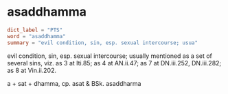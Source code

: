 # asaddhamma

``` toml
dict_label = "PTS"
word = "asaddhamma"
summary = "evil condition, sin, esp. sexual intercourse; usua"
```

evil condition, sin, esp. sexual intercourse; usually mentioned as a set of several sins, viz. as 3 at Iti.85; as 4 at AN.ii.47; as 7 at DN.iii.252, DN.iii.282; as 8 at Vin.ii.202.

a \+ sat \+ dhamma, cp. asat & BSk. asaddharma

